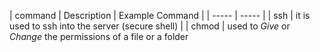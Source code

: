 

| command | Description | Example Command |
| ----- | ----- |
| ssh | it is used to ssh into the server (secure shell) |
| chmod | used to *Give* or *Change* the permissions of a file or a folder
